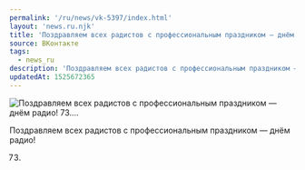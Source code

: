 ```yaml
---
permalink: '/ru/news/vk-5397/index.html'
layout: 'news.ru.njk'
title: 'Поздравляем всех радистов с профессиональным праздником — днём радио!   73.…'
source: ВКонтакте
tags:
  - news_ru
description: 'Поздравляем всех радистов с профессиональным праздником — днём радио!   73.…'
updatedAt: 1525672365
---
```

![Поздравляем всех радистов с профессиональным праздником — днём радио!   73.…](https://sun9-12.userapi.com/impf/c834301/v834301186/12e595/ICdkZ_VjtPw.jpg?size=598x571&quality=96&proxy=1&sign=a24213a7b8f27358a2d96507fc095848&c_uniq_tag=HDYTARh5J7hjgQtSdkhcDtbqHIakJSMONBlX7NV4jGQ&type=album)

Поздравляем всех радистов с профессиональным праздником — днём радио!

73.
